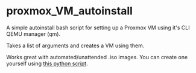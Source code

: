 # proxmox_VM_autoinstall

A simple autoinstall bash script for setting up a Proxmox VM using it's CLI QEMU manager (qm).

Takes a list of arguments and creates a VM using them.

Works great with automated/unattended .iso images. You can create one yourself using [this python script](https://github.com/nitrogency/ubuntu_autoinstall).
